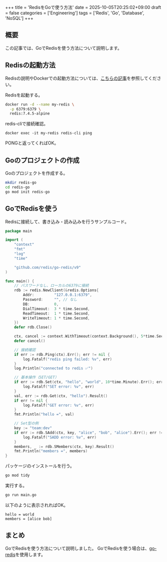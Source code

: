 +++
title = 'RedisをGoで使う方法'
date = 2025-10-05T20:25:02+09:00
draft = false
categories = ['Engineering']
tags = ['Redis', 'Go', 'Database', 'NoSQL']
+++

## 概要
この記事では、GoでRedisを使う方法について説明します。

## Redisの起動方法
Redisの説明やDockerでの起動方法については、[こちらの記事](https://bossagyu.com/blog/040-redis-local/)を参照してください。

Redisを起動する。

```bash
docker run -d --name my-redis \
  -p 6379:6379 \
  redis:7.4.5-alpine
```

redis-cliで接続確認。
```
docker exec -it my-redis redis-cli ping
```

PONGと返ってくればOK。

## Goのプロジェクトの作成
Goのプロジェクトを作成する。

```bash
mkdir redis-go
cd redis-go
go mod init redis-go
```

## GoでRedisを使う

Redisに接続して、書き込み・読み込みを行うサンプルコード。

```go
package main

import (
	"context"
	"fmt"
	"log"
	"time"

	"github.com/redis/go-redis/v9"
)

func main() {
	// パスワードなし、ローカルの6379に接続
	rdb := redis.NewClient(&redis.Options{
		Addr:         "127.0.0.1:6379",
		Password:     "", // なし
		DB:           0,
		DialTimeout:  3 * time.Second,
		ReadTimeout:  1 * time.Second,
		WriteTimeout: 1 * time.Second,
	})
	defer rdb.Close()

	ctx, cancel := context.WithTimeout(context.Background(), 5*time.Second)
	defer cancel()

	// 接続確認
	if err := rdb.Ping(ctx).Err(); err != nil {
		log.Fatalf("redis ping failed: %v", err)
	}
	log.Println("connected to redis ✅")

	// 基本操作（SET/GET）
	if err := rdb.Set(ctx, "hello", "world", 10*time.Minute).Err(); err != nil {
		log.Fatalf("SET error: %v", err)
	}
	val, err := rdb.Get(ctx, "hello").Result()
	if err != nil {
		log.Fatalf("GET error: %v", err)
	}
	fmt.Println("hello =", val)

	// Set型の例
	key := "team:dev"
	if err := rdb.SAdd(ctx, key, "alice", "bob", "alice").Err(); err != nil {
		log.Fatalf("SADD error: %v", err)
	}
	members, _ := rdb.SMembers(ctx, key).Result()
	fmt.Println("members =", members)
}
```

パッケージのインストールを行う。

```bash
go mod tidy
```

実行する。

```bash
go run main.go
```

以下のように表示されればOK。

```2025/10/05 20:30:00 connected to redis ✅
hello = world
members = [alice bob]
```

## まとめ
GoでRedisを使う方法について説明しました。
GoでRedisを使う場合は、[go-redis](https://github.com/redis/go-redis)を使用します。
